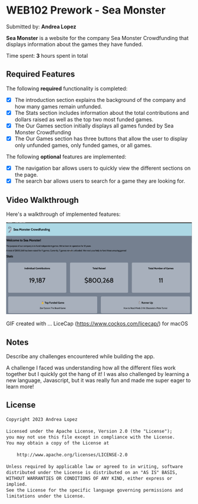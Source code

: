# WEB102 Prework - Sea Monster

Submitted by: **Andrea Lopez**

**Sea Monster** is a website for the company Sea Monster Crowdfunding that displays information about the games they have funded.

Time spent: **3** hours spent in total

## Required Features

The following **required** functionality is completed:

* [x] The introduction section explains the background of the company and how many games remain unfunded.
* [x] The Stats section includes information about the total contributions and dollars raised as well as the top two most funded games.
* [x] The Our Games section initially displays all games funded by Sea Monster Crowdfunding
* [x] The Our Games section has three buttons that allow the user to display only unfunded games, only funded games, or all games.

The following **optional** features are implemented:

* [x] The navigation bar allows users to quickly view the different sections on the page.
* [x] The search bar allows users to search for a game they are looking for.

## Video Walkthrough

Here's a walkthrough of implemented features:

<img src='seamonster_demo.gif' title='Video Walkthrough' width='' alt='Video Walkthrough' />

GIF created with ... 
LiceCap (https://www.cockos.com/licecap/) for macOS


## Notes

Describe any challenges encountered while building the app.

A challenge I faced was understanding how all the different files work together but I quickly got the hang of it! I was also challenged by learning a new language, Javascript, but it was really fun and made me super eager to learn more!

## License

    Copyright 2023 Andrea Lopez

    Licensed under the Apache License, Version 2.0 (the "License");
    you may not use this file except in compliance with the License.
    You may obtain a copy of the License at

        http://www.apache.org/licenses/LICENSE-2.0

    Unless required by applicable law or agreed to in writing, software
    distributed under the License is distributed on an "AS IS" BASIS,
    WITHOUT WARRANTIES OR CONDITIONS OF ANY KIND, either express or implied.
    See the License for the specific language governing permissions and
    limitations under the License.
